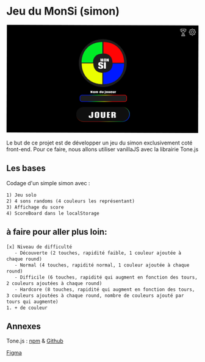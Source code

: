 # Jeu du MonSi (simon)

![home](./public/assets/images/home.png)

Le but de ce projet est de développer un jeu du simon exclusivement coté front-end.
Pour ce faire, nous allons utiliser vanillaJS avec la librairie Tone.js

## Les bases

Codage d'un simple simon avec :

    1) Jeu solo
    2) 4 sons randoms (4 couleurs les représentant)
    3) Affichage du score
    4) ScoreBoard dans le localStorage

## à faire pour aller plus loin:

    [x] Niveau de difficulté
       - Découverte (2 touches, rapidité faible, 1 couleur ajoutée à chaque round)
       - Normal (4 touches, rapidité normal, 1 couleur ajoutée à chaque round)
       - Difficile (6 touches, rapidité qui augment en fonction des tours, 2 couleurs ajoutées à chaque round)
       - Hardcore (8 touches, rapidité qui augment en fonction des tours, 3 couleurs ajoutées à chaque round, nombre de couleurs ajouté par tours qui augmente)
    1. + de couleur

## Annexes

Tone.js : [npm](https://www.npmjs.com/package/tone?activeTab=readme)
& [Github](https://github.com/Tonejs/Tone.js#readme)

[Figma](https://www.figma.com/file/jfC4Mki0acMdv3nY3NKxov/SImon?type=design&node-id=0%3A1&mode=design&t=GF7XgWvC7lOaUf9G-1)
